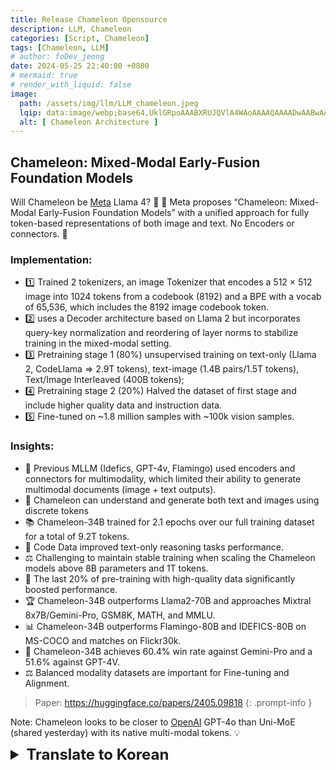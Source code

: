 ```yaml
---
title: Release Chameleon Opensource
description: LLM, Chameleon
categories: [Script, Chameleon]
tags: [Chameleon, LLM]
# author: foDev_jeong
date: 2024-05-25 22:40:00 +0800
# mermaid: true
# render_with_liquid: false
image:
  path: /assets/img/llm/LLM_chameleon.jpeg
  lqip: data:image/webp;base64,UklGRpoAAABXRUJQVlA4WAoAAAAQAAAADwAABwAAQUxQSDIAAAARL0AmbZurmr57yyIiqE8oiG0bejIYEQTgqiDA9vqnsUSI6H+oAERp2HZ65qP/VIAWAFZQOCBCAAAA8AEAnQEqEAAIAAVAfCWkAALp8sF8rgRgAP7o9FDvMCkMde9PK7euH5M1m6VWoDXf2FkP3BqV0ZYbO6NA/VFIAAAA
  alt: [ Chameleon Architecture ]
---
```



## Chameleon: Mixed-Modal Early-Fusion Foundation Models

Will Chameleon be [Meta](https://www.linkedin.com/company/meta/) Llama 4? 🦎 🦙 Meta proposes “Chameleon: Mixed-Modal Early-Fusion Foundation Models” with a unified approach for fully token-based representations of both image and text. No Encoders or connectors. 👀

### Implementation:
- 1️⃣ Trained 2 tokenizers, an image Tokenizer that encodes a 512 × 512 image into 1024 tokens from a codebook (8192) and a BPE with a vocab of 65,536, which includes the 8192 image codebook token.
- 2️⃣ uses a Decoder architecture based on Llama 2 but incorporates query-key normalization and reordering of layer norms to stabilize training in the mixed-modal setting.
- 3️⃣ Pretraining stage 1 (80%) unsupervised training on text-only (Llama 2, CodeLlama ⇒ 2.9T tokens), text-image (1.4B pairs/1.5T tokens), Text/Image Interleaved (400B tokens);
- 4️⃣ Pretraining stage 2 (20%) Halved the dataset of first stage and include higher quality data and instruction data.
- 5️⃣ Fine-tuned on ~1.8 million samples with ~100k vision samples.

### Insights:
- 🔗 Previous MLLM (Idefics, GPT-4v, Flamingo) used encoders and connectors for multimodality, which limited their ability to generate multimodal documents (image + text outputs).
- 🦎 Chameleon can understand and generate both text and images using discrete tokens
- 📚 Chameleon-34B trained for 2.1 epochs over our full training dataset for a total of 9.2T tokens.
- 🔧 Code Data improved text-only reasoning tasks performance.
- ⚖️ Challenging to maintain stable training when scaling the Chameleon models above 8B parameters and 1T tokens.
- 🚀 The last 20% of pre-training with high-quality data significantly boosted performance.
- 🏆 Chameleon-34B outperforms Llama2-70B and approaches Mixtral 8x7B/Gemini-Pro, GSM8K, MATH, and MMLU.
- 📊 Chameleon-34B outperforms Flamingo-80B and IDEFICS-80B on MS-COCO and matches on Flickr30k.
- 🎯 Chameleon-34B achieves 60.4% win rate against Gemini-Pro and a 51.6% against GPT-4V.
- ⚖️ Balanced modality datasets are important for Fine-tuning and Alignment.

> Paper: <https://huggingface.co/papers/2405.09818>
{: .prompt-info }

Note: Chameleon looks to be closer to [OpenAI](https://www.linkedin.com/company/openai/) GPT-4o than Uni-MoE (shared yesterday) with its native multi-modal tokens. 💡


<details markdown="1">
<summary style= "font-size:24px; line-height:24px; font-weight:bold; cursor:pointer;" > Translate to Korean </summary>

* * * 

## Chameleon: Mixed-Modal Early-Fusion Foundation Models

카멜레온은 라마 4Meta 될까요? 🦎 🦙 [Meta](https://www.linkedin.com/company/meta/)는 이미지와 텍스트 모두를 완전히 토큰 기반으로 표현하기 위한 통합 접근 방식을 통해 "Chameleon: Mixed-Modal Early-Fusion Foundation Models"를 제안합니다. 인코더 또는 커넥터가 없습니다. 👀

### Implementation:
- 1️⃣ 훈련된 2개의 토크나이저, 512 × 512 이미지를 코드북(8192)에서 1024개의 토큰으로 인코딩하는 이미지 토크나이저와 8192 이미지 코드북 토큰을 포함하는 65,536의 어휘를 가진 BPE.
- 2️⃣는 Llama 2를 기반으로 하는 디코더 아키텍처를 사용하지만 쿼리 키 정규화 및 레이어 규범의 재정렬을 통합하여 혼합 모달 설정에서 훈련을 안정화합니다.
- 3️⃣ 텍스트 전용(Llama 2, CodeLlama ⇒ 2.9T 토큰), 텍스트 이미지(1.4B 쌍/1.5T 토큰), 텍스트/이미지 인터리브(400B 토큰)에 대한 사전 학습 1단계(80%);
- 4️⃣ 사전 학습 2단계 (20%) 첫 번째 단계의 데이터 세트를 절반으로 줄이고 더 높은 품질의 데이터와 지침 데이터를 포함합니다.
- 5️⃣ ~100k 비전 샘플로 ~180만 개의 샘플에 미세 조정.

### Insights:
- 🔗 이전 MLLM(Idefics, GPT-4v, Flamingo)은 멀티모달리티를 위해 인코더와 커넥터를 사용했기 때문에 멀티모달 문서(이미지 + 텍스트 출력)를 생성하는 기능이 제한되었습니다.
- 🦎 카멜레온은 개별 토큰을 사용하여 텍스트와 이미지를 모두 이해하고 생성할 수 있습니다
- 📚 Chameleon-34B는 총 9.2T 토큰에 대해 전체 훈련 데이터 세트에서 2.1 epoch 동안 훈련했습니다.
- 🔧 코드 데이터는 텍스트 전용 추론 작업 성능을 개선했습니다.
- ⚖️ 카멜레온 모델을 8B 매개변수 및 1T 토큰 이상으로 확장할 때 안정적인 훈련을 유지하는 데 어려움이 있습니다.
- 🚀 고품질 데이터를 사용한 사전 학습의 마지막 20%는 성능을 크게 향상시켰습니다.
- 🏆 Chameleon-34B는 Llama2-70B를 능가하며 Mixtral 8x7B/Gemini-Pro, GSM8K, MATH 및 MMLU에 근접합니다.
- 📊 Chameleon-34B는 MS-COCO에서 Flamingo-80B 및 IDEFICS-80B를 능가하며 Flickr30k에서도 일치합니다.
- 🎯 Chameleon-34B는 Gemini-Pro를 상대로 60.4%, GPT-4V를 상대로 51.6%의 승률을 달성했습니다.
- ⚖️ 균형 잡힌 모달리티 데이터 세트는 미세 조정 및 정렬에 중요합니다.

> Paper: <https://huggingface.co/papers/2405.09818>
{: .prompt-info }

참고: 카멜레온은 기본 멀티모달 토큰이 있는 Uni-MoE(어제 공유)보다 [OpenAI](https://www.linkedin.com/company/openai/) GPT-4o에 더 가까워 보입니다. 💡

</details>